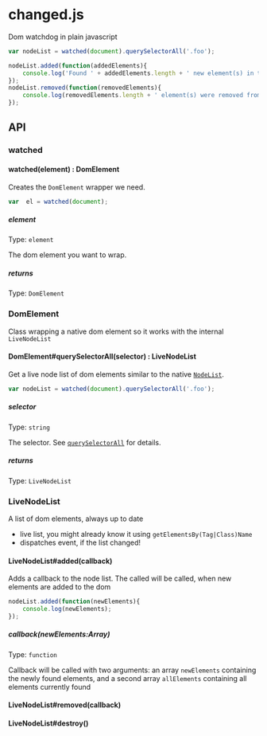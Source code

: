 changed.js
==========

Dom watchdog in plain javascript

```javascript
var nodeList = watched(document).querySelectorAll('.foo');

nodeList.added(function(addedElements){
	console.log('Found ' + addedElements.length + ' new element(s) in this list. Total length: ' + nodeList.length);
});
nodeList.removed(function(removedElements){
	console.log(removedElements.length + ' element(s) were removed from this list. Total length: ' + nodeList.length);
});
```
## API

### watched

#### watched(element) : DomElement

Creates the `DomElement` wrapper we need.

```javascript
var  el = watched(document);
```

##### element
Type: `element`

The dom element you want to wrap.


##### returns
Type: `DomElement`

### DomElement

Class wrapping a native dom element so it works with the internal `LiveNodeList`

#### DomElement#querySelectorAll(selector) : LiveNodeList

Get a live node list of dom elements similar to the native [`NodeList`](http://devdocs.io/dom/nodelist).

```javascript
var nodeList = watched(document).querySelectorAll('.foo');
```

##### selector
Type: `string`

The selector. See [`querySelectorAll`](http://devdocs.io/dom/document.queryselectorall) for details.

##### returns
Type: `LiveNodeList`

### LiveNodeList

A list of dom elements, always up to date

- live list, you might already know it using `getElementsBy(Tag|Class)Name`
-	dispatches event, if the list changed!

#### LiveNodeList#added(callback)

Adds a callback to the node list. The called will be called, when new elements are added to the dom

```javascript
nodeList.added(function(newElements){
	console.log(newElements);
});
```

##### callback(newElements:Array)
Type: `function`

Callback will be called with two arguments: an array `newElements` containing the newly found elements, and a second array `allElements` containing all elements currently found

#### LiveNodeList#removed(callback)
#### LiveNodeList#destroy()